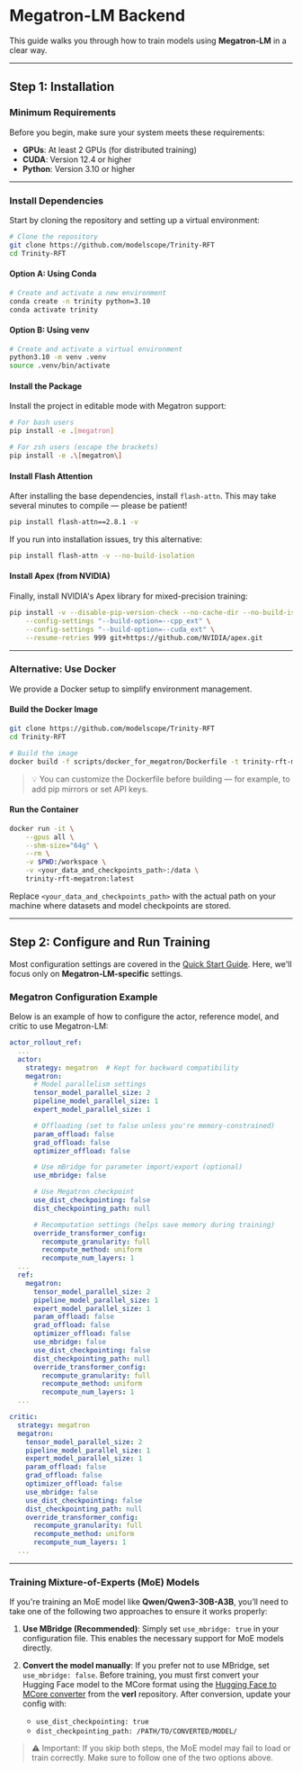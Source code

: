 # Megatron-LM Backend

This guide walks you through how to train models using **Megatron-LM** in a clear way.

---

## Step 1: Installation

### Minimum Requirements

Before you begin, make sure your system meets these requirements:

- **GPUs**: At least 2 GPUs (for distributed training)
- **CUDA**: Version 12.4 or higher
- **Python**: Version 3.10 or higher

---

### Install Dependencies

Start by cloning the repository and setting up a virtual environment:

```bash
# Clone the repository
git clone https://github.com/modelscope/Trinity-RFT
cd Trinity-RFT
```

#### Option A: Using Conda

```bash
# Create and activate a new environment
conda create -n trinity python=3.10
conda activate trinity
```

#### Option B: Using venv

```bash
# Create and activate a virtual environment
python3.10 -m venv .venv
source .venv/bin/activate
```

#### Install the Package

Install the project in editable mode with Megatron support:

```bash
# For bash users
pip install -e .[megatron]

# For zsh users (escape the brackets)
pip install -e .\[megatron\]
```

#### Install Flash Attention

After installing the base dependencies, install `flash-attn`. This may take several minutes to compile — please be patient!

```bash
pip install flash-attn==2.8.1 -v
```

If you run into installation issues, try this alternative:

```bash
pip install flash-attn -v --no-build-isolation
```

#### Install Apex (from NVIDIA)

Finally, install NVIDIA's Apex library for mixed-precision training:

```bash
pip install -v --disable-pip-version-check --no-cache-dir --no-build-isolation \
    --config-settings "--build-option=--cpp_ext" \
    --config-settings "--build-option=--cuda_ext" \
    --resume-retries 999 git+https://github.com/NVIDIA/apex.git
```

---

### Alternative: Use Docker

We provide a Docker setup to simplify environment management.

#### Build the Docker Image

```bash
git clone https://github.com/modelscope/Trinity-RFT
cd Trinity-RFT

# Build the image
docker build -f scripts/docker_for_megatron/Dockerfile -t trinity-rft-megatron:latest .
```

> 💡 You can customize the Dockerfile before building — for example, to add pip mirrors or set API keys.

#### Run the Container

```bash
docker run -it \
    --gpus all \
    --shm-size="64g" \
    --rm \
    -v $PWD:/workspace \
    -v <your_data_and_checkpoints_path>:/data \
    trinity-rft-megatron:latest
```

Replace `<your_data_and_checkpoints_path>` with the actual path on your machine where datasets and model checkpoints are stored.

---

## Step 2: Configure and Run Training

Most configuration settings are covered in the [Quick Start Guide](../../docs/sphinx_doc/source/tutorial/example_reasoning_basic.md#step-0-environment-preparation). Here, we'll focus only on **Megatron-LM-specific** settings.

### Megatron Configuration Example

Below is an example of how to configure the actor, reference model, and critic to use Megatron-LM:

```yaml
actor_rollout_ref:
  ...
  actor:
    strategy: megatron  # Kept for backward compatibility
    megatron:
      # Model parallelism settings
      tensor_model_parallel_size: 2
      pipeline_model_parallel_size: 1
      expert_model_parallel_size: 1

      # Offloading (set to false unless you're memory-constrained)
      param_offload: false
      grad_offload: false
      optimizer_offload: false

      # Use mBridge for parameter import/export (optional)
      use_mbridge: false

      # Use Megatron checkpoint
      use_dist_checkpointing: false
      dist_checkpointing_path: null

      # Recomputation settings (helps save memory during training)
      override_transformer_config:
        recompute_granularity: full
        recompute_method: uniform
        recompute_num_layers: 1
  ...
  ref:
    megatron:
      tensor_model_parallel_size: 2
      pipeline_model_parallel_size: 1
      expert_model_parallel_size: 1
      param_offload: false
      grad_offload: false
      optimizer_offload: false
      use_mbridge: false
      use_dist_checkpointing: false
      dist_checkpointing_path: null
      override_transformer_config:
        recompute_granularity: full
        recompute_method: uniform
        recompute_num_layers: 1
  ...

critic:
  strategy: megatron
  megatron:
    tensor_model_parallel_size: 2
    pipeline_model_parallel_size: 1
    expert_model_parallel_size: 1
    param_offload: false
    grad_offload: false
    optimizer_offload: false
    use_mbridge: false
    use_dist_checkpointing: false
    dist_checkpointing_path: null
    override_transformer_config:
      recompute_granularity: full
      recompute_method: uniform
      recompute_num_layers: 1
  ...
```

---

### Training Mixture-of-Experts (MoE) Models

If you're training an MoE model like **Qwen/Qwen3-30B-A3B**, you’ll need to take one of the following two approaches to ensure it works properly:

1. **Use MBridge (Recommended)**:
   Simply set `use_mbridge: true` in your configuration file. This enables the necessary support for MoE models directly.

2. **Convert the model manually**:
   If you prefer not to use MBridge, set `use_mbridge: false`. Before training, you must first convert your Hugging Face model to the MCore format using the [Hugging Face to MCore converter](https://github.com/volcengine/verl/blob/main/scripts/converter_hf_to_mcore.py) from the **verl** repository. After conversion, update your config with:
   - `use_dist_checkpointing: true`
   - `dist_checkpointing_path: /PATH/TO/CONVERTED/MODEL/`

> ⚠️ Important: If you skip both steps, the MoE model may fail to load or train correctly. Make sure to follow one of the two options above.
